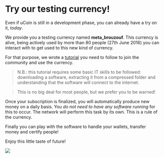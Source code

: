# Try our testing currency!

Even if uCoin is still in a development phase, you can already have a try on it, *today*.

We provide you a testing currency named **meta_brouzouf**. This currency is alive, being actively used by more than 80 people (27th June 2016) you can interact with to get used to this new kind of currency.

For that purpose, we wrote a [tutorial](http://forum.ucoin.io/t/subscribing-to-meta-brouzouf-testing-currency/199) you need to follow to join the community and use the currency.

> N.B.: this tutorial requires some basic IT skills to be followed: downloading a software, extracting it from a compressed folder and understanding that the software will connect to the internet.

> This is no big deal for most people, but we prefer you to be warned!

Once your subscription is finalized, you will automatically produce new money on a daily basis. You *do not need to have any software running* for this to occur. The network will perform this task by its own. This is a rule of the currency.

Finally you can play with the software to handle your wallets, transfer money and certify people!

Enjoy this little taste of future!

![](/content/images/2015/08/Capture-du-2015-06-09-21-38-05-1.png)
